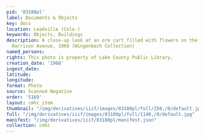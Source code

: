 ```yaml
---
pid: '03180pl'
label: Documents & Objects
key: docs
location: Leadville (Colo.)
keywords: Objects, Buildings
description: A close-up look at an ore cart filled with flowers on the 700 block of
  Harrison Avenue, 1968 (Wingenbach Collection)
named_persons: 
rights: This photo is property of Lake County Public Library.
creation_date: '1968'
ingest_date: 
latitude: 
longitude: 
format: Photo
source: Scanned Negative
order: '5169'
layout: cmhc_item
thumbnail: "/img/derivatives/iiif/images/03180pl/full/250,/0/default.jpg"
full: "/img/derivatives/iiif/images/03180pl/full/1140,/0/default.jpg"
manifest: "/img/derivatives/iiif/03180pl/manifest.json"
collection: cmhc
---
```


